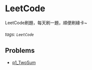 # LeetCode
LeetCode刷題，每天刷一題，順便刷綠卡~

###### tags: `LeetCode`

## Problems
* [p1_TwoSum](https://github.com/AndyChiangSH/LeetCode/tree/master/src/p1_TwoSum)